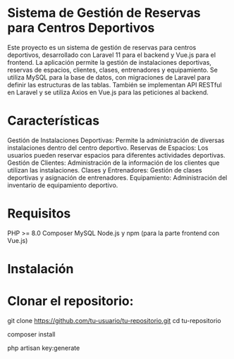 <h1>Sistema de Gestión de Reservas para Centros Deportivos</h1>

Este proyecto es un sistema de gestión de reservas para centros deportivos, desarrollado con Laravel 11 para el backend y Vue.js para el frontend. La aplicación permite la gestión de instalaciones deportivas, reservas de espacios, clientes, clases, entrenadores y equipamiento. Se utiliza MySQL para la base de datos, con migraciones de Laravel para definir las estructuras de las tablas. También se implementan API RESTful en Laravel y se utiliza Axios en Vue.js para las peticiones al backend.

<h1>Características</h1>
Gestión de Instalaciones Deportivas: Permite la administración de diversas instalaciones dentro del centro deportivo.
Reservas de Espacios: Los usuarios pueden reservar espacios para diferentes actividades deportivas.
Gestión de Clientes: Administración de la información de los clientes que utilizan las instalaciones.
Clases y Entrenadores: Gestión de clases deportivas y asignación de entrenadores.
Equipamiento: Administración del inventario de equipamiento deportivo.

<h1>Requisitos</h1>
PHP >= 8.0
Composer
MySQL
Node.js y npm (para la parte frontend con Vue.js)

<h1>Instalación</h1>

<h1>Clonar el repositorio:</h1>

git clone https://github.com/tu-usuario/tu-repositorio.git
cd tu-repositorio

composer install

php artisan key:generate
